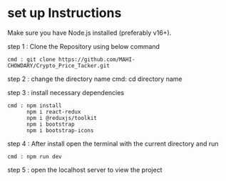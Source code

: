 # set up Instructions 

Make sure you have Node.js installed (preferably v16+).

step 1 : Clone the Repository using below command 

    cmd : git clone https://github.com/MAHI-CHOWDARY/Crypto_Price_Tacker.git

step 2 : change the directory name 
    cmd: cd directory name 

step 3 : install necessary dependencies

    cmd : npm install
          npm i react-redux
          npm i @reduxjs/toolkit
          npm i bootstrap
          npm i bootstrap-icons

step 4 : After install open the terminal with the current directory and run 

    cmd : npm run dev 

step 5 : open the localhost server to view the project 